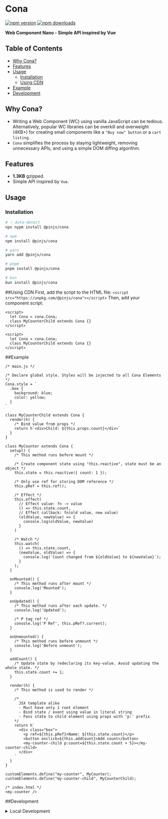 # **Cona**

[![npm version](https://img.shields.io/npm/v/@pinjs/cona?color=yellow)](https://www.npmjs.com/package/@pinjs/cona)
[![npm downloads](https://img.shields.io/npm/dm/@pinjs/cona?color=yellow)](https://www.npmjs.com/package/@pinjs/cona)

**Web Component Nano - Simple API inspired by Vue**

## **Table of Contents**

- [Why Cona?](#why-cona)
- [Features](#features)
- [Usage](#usage)
  - [Installation](#installation)
  - [Using CDN](#using-cdn)
- [Example](#example)
- [Development](#development)

## **Why Cona?**

- Writing a Web Component (WC) using vanilla JavaScript can be tedious. Alternatively, popular WC libraries can be overkill and overweight (4KB+) for creating small components like a `"Buy now" button` or a `cart listing`.
- `Cona` simplifies the process by staying lightweight, removing unnecessary APIs, and using a simple DOM diffing algorithm.

## **Features**

- **1.3KB** gzipped.
- Simple API inspired by `Vue`.

## **Usage**

### **Installation**

```sh
# ✨ Auto-detect
npx nypm install @pinjs/cona

# npm
npm install @pinjs/cona

# yarn
yarn add @pinjs/cona

# pnpm
pnpm install @pinjs/cona

# bun
bun install @pinjs/cona
```

##Using CDN
First, add the script to the HTML file:
```<script src="https://unpkg.com/@pinjs/cona"></script>```
Then, add your component script:
```
<script>
  let Cona = cona.Cona;
  class MyCounterChild extends Cona {}
</script>
```
```
<script>
  let Cona = cona.Cona;
  class MyCounterChild extends Cona {}
</script>
```
##Example
```
/* main.js */

/* Declare global style. Styles will be injected to all Cona Elements */
Cona.style = `
  .box {
    background: blue;
    color: yellow;
  }
`

class MyCounterChild extends Cona {
  render(h) {
    /* Bind value from props */
    return h`<div>Child: ${this.props.count}</div>`
  }
}

class MyCounter extends Cona {
  setup() {
    /* This method runs before mount */

    /* Create component state using "this.reactive", state must be an object */
    this.state = this.reactive({ count: 1 });

    /* Only use ref for storing DOM reference */
    this.pRef = this.ref();

    /* Effect */
    this.effect(
      // Effect value: fn -> value
      () => this.state.count,
      // Effect callback: fn(old value, new value)
      (oldValue, newValue) => {
        console.log(oldValue, newValue)
      }
    )

    /* Watch */
    this.watch(
      () => this.state.count,
      (newValue, oldValue) => {
        console.log(`Count changed from ${oldValue} to ${newValue}`);
      }
    );
  }

  onMounted() {
    /* This method runs after mount */
    console.log('Mounted');
  }

  onUpdated() {
    /* This method runs after each update. */
    console.log('Updated');

    /* P tag ref */
    console.log('P Ref', this.pRef?.current);
  }

  onUnmounted() {
    /* This method runs before unmount */
    console.log('Before unmount');
  }

  addCount() {
    /* Update state by redeclaring its key-value. Avoid updating the whole state. */
    this.state.count += 1;
  }

  render(h) {
    /* This method is used to render */

    /*
      JSX template alike
      - Must have only 1 root element
      - Bind state / event using value in literal string
      - Pass state to child element using props with 'p:' prefix
    */
    return h`
      <div class="box">
        <p ref=${this.pRef}>Name: ${this.state.count}</p>
        <button onclick=${this.addCount}>Add count</button>
        <my-counter-child p:count=${this.state.count + 5}></my-counter-child>
      </div>
    `
  }
}

customElements.define("my-counter", MyCounter);
customElements.define("my-counter-child", MyCounterChild);
```
```
/* index.html */
<my-counter />
```
##Development
<details>
<summary>Local Development</summary>
Clone this repository
Install the latest LTS version of Node.js
Enable Corepack using corepack enable
Install dependencies using pnpm install
Run interactive tests using pnpm dev
</details>
